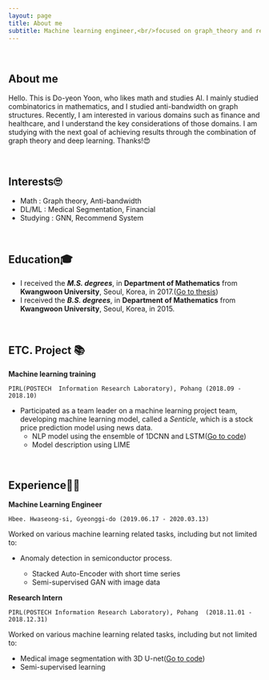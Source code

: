 ```yaml
---
layout: page
title: About me
subtitle: Machine learning engineer,<br/>focused on graph_theory and recommendation_system 
---
```

<br/>

## About me


Hello. This is Do-yeon Yoon, who likes math and studies AI. I mainly studied combinatorics in mathematics, and I studied anti-bandwidth on graph structures. Recently, I am interested in various domains such as finance and healthcare, and I understand the key considerations of those domains. I am studying with the next goal of achieving results through the combination of graph theory and deep learning.
Thanks!&#128525;

<br/>

## Interests🙄
- Math : Graph theory, Anti-bandwidth
- DL/ML : Medical Segmentation, Financial
- Studying : GNN, Recommend System

<br/>

## Education🎓

- I received the ***M.S. degrees***, in **Department of Mathematics** from **Kwangwoon University**, Seoul, Korea, in 2017.([Go to thesis](http://www.riss.kr/link?id=T14494628))
- I received the ***B.S. degrees***, in **Department of Mathematics** from **Kwangwoon University**, Seoul, Korea, in 2015.

<br/>

## ETC. Project 📚

**Machine learning training** 

`PIRL(POSTECH  Information Research Laboratory), Pohang (2018.09 - 2018.10)`

- Participated as a team leader on a machine learning project team, developing machine learning model, called a *Senticle*, which is a stock price prediction model using news data.
    - NLP model using the ensemble of 1DCNN and LSTM([Go to code](https://www.github.com/ydy8989/senticle-proj))
    - Model description using LIME

<br/>

## Experience👨‍💻

**Machine Learning Engineer** 

`Hbee. Hwaseong-si, Gyeonggi-do (2019.06.17 - 2020.03.13)`

Worked on various machine learning related tasks, including but not limited to:

- Anomaly detection in semiconductor process. 

  - Stacked Auto-Encoder with short time series
  - Semi-supervised GAN with image data

  

**Research Intern** 

`PIRL(POSTECH Information Research Laboratory), Pohang  (2018.11.01 - 2018.12.31)`

Worked on various machine learning related tasks, including but not limited to:

- Medical image segmentation with 3D U-net([Go to code](https://www.github.com/ydy8989/Cardiac_Segmentation))
- Semi-supervised learning

<br/>

